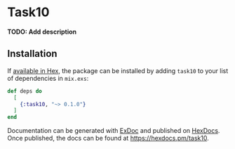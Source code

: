 # Task10

**TODO: Add description**

## Installation

If [available in Hex](https://hex.pm/docs/publish), the package can be installed
by adding `task10` to your list of dependencies in `mix.exs`:

```elixir
def deps do
  [
    {:task10, "~> 0.1.0"}
  ]
end
```

Documentation can be generated with [ExDoc](https://github.com/elixir-lang/ex_doc)
and published on [HexDocs](https://hexdocs.pm). Once published, the docs can
be found at <https://hexdocs.pm/task10>.

